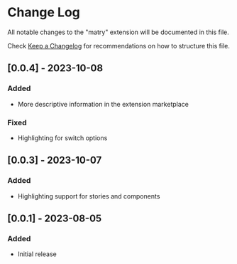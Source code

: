 # Change Log

All notable changes to the "matry" extension will be documented in this file.

Check [Keep a Changelog](http://keepachangelog.com/) for recommendations on how to structure this file.

## [0.0.4] - 2023-10-08

### Added

- More descriptive information in the extension marketplace

### Fixed

- Highlighting for switch options

## [0.0.3] - 2023-10-07

### Added

- Highlighting support for stories and components

## [0.0.1] - 2023-08-05

### Added

- Initial release

